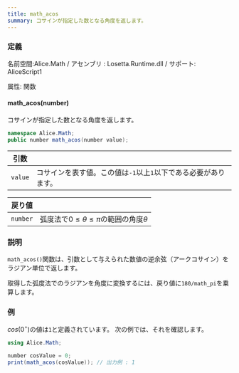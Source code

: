 ```yaml
---
title: math_acos
summary: コサインが指定した数となる角度を返します。
---
```


### 定義
名前空間:Alice.Math / アセンブリ : Losetta.Runtime.dll / サポート: AliceScript1

属性: 関数

#### math_acos(number)

コサインが指定した数となる角度を返します。

```cs title="AliceScript"
namespace Alice.Math;
public number math_acos(number value);
```

|引数| |
|-|-|
|`value`|コサインを表す値。この値は`-1`以上`1`以下である必要があります。|

|戻り値| |
|-|-|
|`number`|弧度法で$0\leq\theta\leq\pi$の範囲の角度$\theta$|

### 説明
`math_acos()`関数は、引数として与えられた数値の逆余弦（アークコサイン）をラジアン単位で返します。

取得した弧度法でのラジアンを角度に変換するには、戻り値に`180/math_pi`を乗算します。

### 例
$cos(0^\circ)$の値は`1`と定義されています。
次の例では、それを確認します。

```cs title="AliceScript"
using Alice.Math;

number cosValue = 0;
print(math_acos(cosValue)); // 出力例 : 1
```